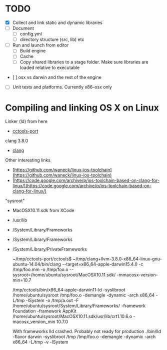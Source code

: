 # TODO

* [x] Collect and link static and dynamic libraries
* [ ] Document
    - [ ] config.yml
    - [ ] directory structure (src, lib) etc
* [ ] Run and launch from editor
    - [ ] Build engine
    - [ ] Cache
    - [ ] Copy shared libraries to a stage folder. Make sure libraries are loaded relative to executable
* [ ] osx vs darwin and the rest of the engine
* [ ] Unit tests and platforms. Currently x86-osx only

# Compiling and linking OS X on Linux

Linker (ld) from here

* [cctools-port](https://github.com/tpoechtrager/cctools-port)

clang 3.8.0

* [clang](http://llvm.org/releases/download.html)

Other interesting links

* [https://github.com/waneck/linux-ios-toolchain](https://github.com/waneck/linux-ios-toolchain)
* [https://code.google.com/archive/p/ios-toolchain-based-on-clang-for-linux/](https://code.google.com/archive/p/ios-toolchain-based-on-clang-for-linux/)

"sysroot"

* MacOSX10.11.sdk from XCode
* /usr/lib
* /System/Library/Frameworks
* /System/Library/Frameworks
* /System/Library/PrivateFrameworks

    ~/tmp/cctools-port/cctools$ ~/tmp/clang+llvm-3.8.0-x86_64-linux-gnu-ubuntu-14.04/bin/clang --target=x86_64-apple-darwin15.4.0 -c /tmp/foo.mm  -o /tmp/foo.o --sysroot=/home/ubuntu/sysroot/MacOSX10.11.sdk/ -mmacosx-version-min=10.7

    /tmp/cctools/bin/x86_64-apple-darwin11-ld  -syslibroot /home/ubuntu/sysroot /tmp/foo.o  -demangle -dynamic -arch x86_64 -L/tmp  -lSystem -o /tmp/a.out -F /home/ubuntu/sysroot/System/Library/Frameworks/ -framework Foundation -framework AppKit /home/ubuntu/sysroot/MacOSX10.11.sdk/usr/lib/crt1.10.6.o -macosx_version_min 10.7.0

    With frameworks lld crashed. Probably not ready for production
    ./bin/lld -flavor darwin -syslibroot /tmp /tmp/foo.o  -demangle -dynamic -arch x86_64 -L/tmp -v -lSystem
